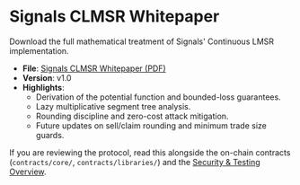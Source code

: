 # Signals CLMSR Whitepaper

Download the full mathematical treatment of Signals' Continuous LMSR implementation.

- **File**: [Signals CLMSR Whitepaper (PDF)](/whitepaper.pdf)
- **Version**: v1.0
- **Highlights**:
  - Derivation of the potential function and bounded-loss guarantees.
  - Lazy multiplicative segment tree analysis.
  - Rounding discipline and zero-cost attack mitigation.
  - Future updates on sell/claim rounding and minimum trade size guards.

If you are reviewing the protocol, read this alongside the on-chain contracts (`contracts/core/`, `contracts/libraries/`) and the [Security & Testing Overview](../security/audits.md).
